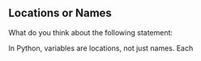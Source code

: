 ## Locations or Names

What do you think about the following statement:

In Python, variables are locations, not just names. Each
